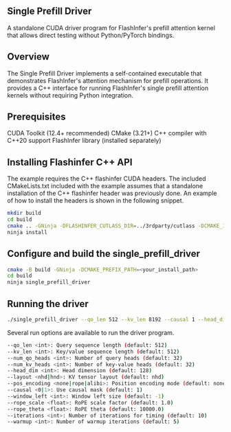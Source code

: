## Single Prefill Driver
A standalone CUDA driver program for FlashInfer's prefill attention kernel that allows direct testing without Python/PyTorch bindings.

## Overview
The Single Prefill Driver implements a self-contained executable that demonstrates FlashInfer's attention mechanism for prefill operations. It provides a C++ interface for running FlashInfer's single prefill attention kernels without requiring Python integration.

## Prerequisites
CUDA Toolkit (12.4+ recommended)
CMake (3.21+)
C++ compiler with C++20 support
FlashInfer library (installed separately)

## Installing Flashinfer C++ API

The example requires the C++ flashinfer CUDA headers. The included CMakeLists.txt included with the example assumes that a standalone installation of the C++ flashinfer header was previously done. An example of how to install the headers
is shown in the following snippet.

```bash
mkdir build
cd build
cmake .. -GNinja -DFLASHINFER_CUTLASS_DIR=../3rdparty/cutlass -DCMAKE_INSTALL_PREFIX=<your_install_path>
ninja install
```

## Configure and build the single_prefill_driver

```bash
cmake -B build -GNinja -DCMAKE_PREFIX_PATH=<your_install_path>
cd build
ninja single_prefill_driver
```

## Running the driver

```bash
./single_prefill_driver --qo_len 512 --kv_len 8192 --causal 1 --head_dim 128 --pos_encoding rope
```

Several run options are available to run the driver program.

```bash
--qo_len <int>: Query sequence length (default: 512)
--kv_len <int>: Key/value sequence length (default: 512)
--num_qo_heads <int>: Number of query heads (default: 32)
--num_kv_heads <int>: Number of key-value heads (default: 32)
--head_dim <int>: Head dimension (default: 128)
--layout <nhd|hnd>: KV tensor layout (default: nhd)
--pos_encoding <none|rope|alibi>: Position encoding mode (default: none)
--causal <0|1>: Use causal mask (default: 1)
--window_left <int>: Window left size (default: -1)
--rope_scale <float>: RoPE scale factor (default: 1.0)
--rope_theta <float>: RoPE theta (default: 10000.0)
--iterations <int>: Number of iterations for timing (default: 10)
--warmup <int>: Number of warmup iterations (default: 5)
```
